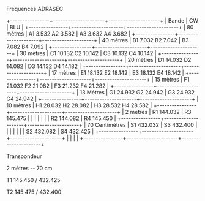 Fréquences ADRASEC

+----------------+---------------------+---------------------+
| Bande          | CW                  | BLU                 |
+----------------+---------------------+---------------------+
| 80 mètres      | A1 3.532 A2 3.582   | A3 3.632 A4 3.682   |
+----------------+---------------------+---------------------+
| 40 mètres      | B1 7.032 B2 7.042   | B3 7.082 B4 7.092   |
+----------------+---------------------+---------------------+
| 30 mètres      | C1 10.132 C2 10.142 | C3 10.132 C4 10.142 |
+----------------+---------------------+---------------------+
| 20 mètres      | D1 14.032 D2 14.082 | D3 14.132 D4 14.182 |
+----------------+---------------------+---------------------+
| 17 mètres      | E1 18.132 E2 18.142 | E3 18.132 E4 18.142 |
+----------------+---------------------+---------------------+
| 15 mètres      | F1 21.032 F2 21.082 | F3 21.232 F4 21.282 |
+----------------+---------------------+---------------------+
| 13 Métres      | G1 24.932 G2 24.942 | G3 24.932 G4 24.942 |
+----------------+---------------------+---------------------+
| 10 mètres      | H1 28.032 H2 28.082 | H3 28.532 H4 28.582 |
+----------------+---------------------+---------------------+
| 2 mètres       | R1 144.032          | R3 145.475          |
|                |                     |                     |
|                | R2 144.082          | R4 145.450          |
+----------------+---------------------+---------------------+
| 70 Centimètres | S1 432.032          | S3 432.400          |
|                |                     |                     |
|                | S2 432.082          | S4 432.425          |
+----------------+---------------------+---------------------+
|                |                     |                     |
+----------------+---------------------+---------------------+

Transpondeur

2 mètres -- 70 cm

T1 145.450 / 432.425

T2 145.475 / 432.400
